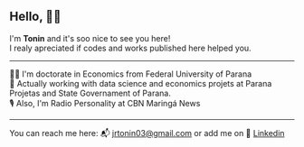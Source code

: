 ## Hello, :raising_hand_man:

I'm **Tonin** and it's soo nice to see you here! <br /> 
I realy apreciated if codes and works published here helped you. 

---
:man_student: I'm doctorate in Economics from Federal University of Parana <br /> 
:briefcase: Actually working with data science and economics projets at Parana Projetas and State Governament of Parana. <br /> 
:studio_microphone: Also, I'm Radio Personality at CBN Maringá News 

---

You can reach me here: :mailbox_with_mail: jrtonin03@gmail.com or add me on :briefcase: [Linkedin](https://www.linkedin.com/in/jrtonin/?locale=en_US)
